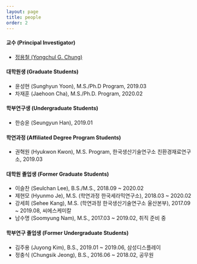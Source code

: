 ```yaml
---
layout: page
title: people
order: 2
---
```

#### 교수 (Principal Investigator)
- [정용철 (Yongchul G. Chung)](http://gregchung.github.io/professor/)

#### 대학원생 (Graduate Students)
- 윤성현 (Sunghyun Yoon), M.S./Ph.D Program, 2019.03
- 차재훈 (Jaehoon Cha), M.S./Ph.D. Program, 2020.02

#### 학부연구생 (Undergraduate Students)
- 한승윤 (Seungyun Han), 2019.01

#### 학연과정 (Affiliated Degree Program Students)
- 권혁원 (Hyukwon Kwon), M.S. Program, 한국생산기술연구소 친환경재료연구소, 2019.03

#### 대학원 졸업생 (Former Graduate Students)
- 이슬찬 (Seulchan Lee), B.S./M.S., 2018.09 ~ 2020.02
- 제현모 (Hyunmo Je), M.S. (학연과정 한국세라믹연구소), 2018.03 ~ 2020.02
- 강세희 (Sehee Kang), M.S. (학연과정 한국생산기술연구소 울산본부), 2017.09 ~ 2019.08, 씨에스케미칼
- 남수명 (Soomyung Nam), M.S., 2017.03 ~ 2019.02, 취직 준비 중

#### 학부연구 졸업생 (Former Undergraduate Students)
- 김주용 (Juyong Kim), B.S., 2019.01 ~ 2019.06, 삼성디스플레이
- 정충식 (Chungsik Jeong), B.S., 2016.06 ~ 2018.02, 공무원
